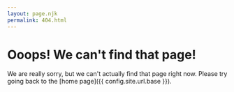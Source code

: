 ```yaml
---
layout: page.njk
permalink: 404.html
---
```


# Ooops! We can't find that page!

We are really sorry, but we can't actually find that page right now. Please try going back to the [home page]({{ config.site.url.base }}).

